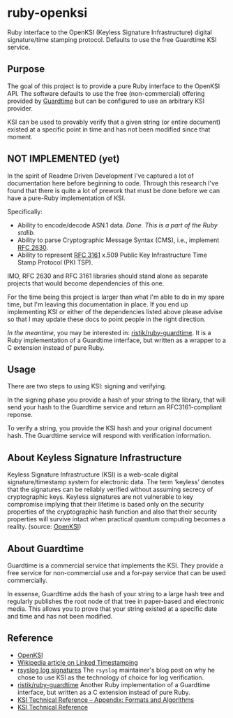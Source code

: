 ruby-openksi
============

Ruby interface to the OpenKSI (Keyless Signature Infrastructure) digital
signature/time stamping protocol. Defaults to use the free Guardtime KSI
service.

## Purpose

The goal of this project is to provide a pure Ruby interface to the
OpenKSI API. The software defaults to use the free (non-commercial)
offering provided by [Guardtime](http://www.guardtime.com) but can be
configured to use an arbitrary KSI provider.

KSI can be used to provably verify that a given string (or entire
document) existed at a specific point in time and has not been modified
since that moment.

## NOT IMPLEMENTED (yet)

In the spirit of Readme Driven Development I've captured a lot of
documentation here before beginning to code. Through this research I've
found that there is quite a lot of prework that must be done before we
can have a pure-Ruby implementation of KSI.

Specifically:

* Ability to encode/decode ASN.1 data. _Done. This is a part of the
  Ruby stdlib._
* Ability to parse Cryptographic Message Syntax (CMS), i.e., implement
  [RFC 2630](https://www.ietf.org/rfc/rfc3370.txt).
* Ability to represent [RFC 3161](https://www.ietf.org/rfc/rfc3161.txt)
  x.509 Public Key Infrastructure Time Stamp Protocol (PKI TSP).

IMO, RFC 2630 and RFC 3161 libraries should stand alone as separate
projects that would become dependencies of this one.

For the time being this project is larger than what I'm able to do in my
spare time, but I'm leaving this documentation in place. If you end up
implementing KSI or either of the dependencies listed above please
advise so that I may update these docs to point people in the right
direction.

_In the meantime_, you may be interested in:
[ristik/ruby-guardtime](https://github.com/ristik/ruby-guardtime). It is
a Ruby implementation of a Guardtime interface, but written as a wrapper
to a C extension instead of pure Ruby.

## Usage

There are two steps to using KSI: signing and verifying.

In the signing phase you provide a hash of your string to the library,
that will send your hash to the Guardtime service and return an
RFC3161-compliant reponse.

To verify a string, you provide the KSI hash and your original document
hash. The Guardtime service will respond with verification information.

## About Keyless Signature Infrastructure

Keyless Signature Infrastructure (KSI) is a web-scale digital
signature/timestamp system for electronic data. The term ‘keyless’
denotes that the signatures can be reliably verified without assuming
secrecy of cryptographic keys. Keyless signatures are not vulnerable to
key compromise implying that their lifetime is based only on the
security properties of the cryptographic hash function and also that
their security properties will survive intact when practical quantum
computing becomes a reality.
(source: [OpenKSI](http://www.openksi.org/refer/))

## About Guardtime

Guardtime is a commercial service that implements the KSI. They provide
a free service for non-commercial use and a for-pay service that can be
used commercially.

In essense, Guardtime adds the hash of your string to a large hash tree
and regularly publishes the root node of that tree in paper-based and
electronic media. This allows you to prove that your string existed at a
specific date and time and has not been modified.

## Reference

* [OpenKSI](http://www.openksi.org)
* [Wikipedia article on Linked
  Timestamping](https://en.wikipedia.org/wiki/Linked_timestamping)
* [rsyslog log
  signatures](http://blog.gerhards.net/2013/05/rsyslogs-first-signature-provider-why.html)
  The `rsyslog` maintainer's blog post on why he chose to use KSI as the
  technology of choice for log verification.
* [ristik/ruby-guardtime](https://github.com/ristik/ruby-guardtime)
  Another Ruby implementation of a Guardtime interface, but written as a
  C extension instead of pure Ruby.
* [KSI Technical Reference – Appendix: Formats and
  Algorithms](http://www.openksi.org/wp-content/uploads/2013/03/KSI-Reference-RFC3161-Formats-and-Algorithms-v1.18.pdf)
* [KSI Technical
  Reference](http://www.openksi.org/refer/ksi-technical-reference/)

